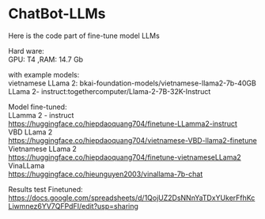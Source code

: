 # ChatBot-LLMs

Here is the code part of fine-tune model LLMs  
 
Hard ware:   
GPU: T4 ,RAM: 14.7 Gb  

with example models:  
vietnamese LLama 2: bkai-foundation-models/vietnamese-llama2-7b-40GB  
LLama 2- instruct:togethercomputer/Llama-2-7B-32K-Instruct  

Model fine-tuned:  
LLamma 2 - instruct  
https://huggingface.co/hiepdaoquang704/finetune-LLamma2-instruct  
VBD LLama 2  
https://huggingface.co/hiepdaoquang704/vietnamese-VBD-llama2-finetune  
Vietnamese LLama 2  
https://huggingface.co/hiepdaoquang704/finetune-vietnameseLLama2  
VinaLLama  
https://huggingface.co/hieunguyen2003/vinallama-7b-chat  

Results test Finetuned:  
https://docs.google.com/spreadsheets/d/1QojUZ2DsNNnYaTDxYUkerFfhKcLiwmnez6YV7QFPdFI/edit?usp=sharing
